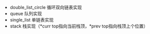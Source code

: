 - double\_list\_circle 循环双向链表实现
- queue 队列实现
- single\_list 单链表实现
- stack 栈实现（\*curr top指向当前栈顶，\*prev top指向栈顶上个位置）
